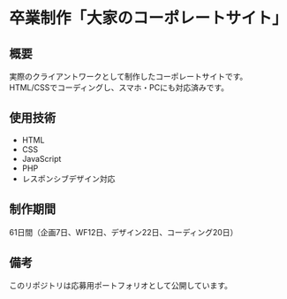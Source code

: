 # 卒業制作「大家のコーポレートサイト⁨⁩⁨⁩」

## 概要
実際のクライアントワークとして制作したコーポレートサイトです。  
HTML/CSSでコーディングし、スマホ・PCにも対応済みです。

## 使用技術
- HTML
- CSS
- JavaScript
- PHP
- レスポンシブデザイン対応

## 制作期間
61日間（企画7日、WF12日、デザイン22日、コーディング20日）

## 備考
このリポジトリは応募用ポートフォリオとして公開しています。
